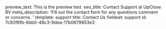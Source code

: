 preview_text: This is the preview text.
seo_title: Contact Support at UpClose RV
meta_description: 'Fill out the contact form for any questions comment or concerns. '
template: support
title: Contact Us
fieldset: support
id: 7c92f6fb-6bb0-48c3-9dea-17b0679853e3
